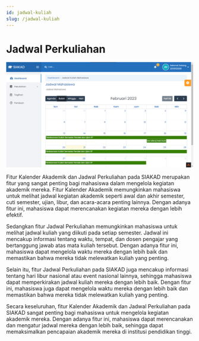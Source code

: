 ```yaml
---
id: jadwal-kuliah
slug: /jadwal-kuliah
---
```


# Jadwal Perkuliahan

![Kalender Akademik](./img/kalender-akademik.png)

Fitur Kalender Akademik dan Jadwal Perkuliahan pada SIAKAD merupakan fitur yang sangat penting bagi mahasiswa dalam mengelola kegiatan akademik mereka. Fitur Kalender Akademik memungkinkan mahasiswa untuk melihat jadwal kegiatan akademik seperti awal dan akhir semester, cuti semester, ujian, libur, dan acara-acara penting lainnya. Dengan adanya fitur ini, mahasiswa dapat merencanakan kegiatan mereka dengan lebih efektif.

Sedangkan fitur Jadwal Perkuliahan memungkinkan mahasiswa untuk melihat jadwal kuliah yang diikuti pada setiap semester. Jadwal ini mencakup informasi tentang waktu, tempat, dan dosen pengajar yang bertanggung jawab atas mata kuliah tersebut. Dengan adanya fitur ini, mahasiswa dapat mengelola waktu mereka dengan lebih baik dan memastikan bahwa mereka tidak melewatkan kuliah yang penting.

Selain itu, fitur Jadwal Perkuliahan pada SIAKAD juga mencakup informasi tentang hari libur nasional atau event nasional lainnya, sehingga mahasiswa dapat memperkirakan jadwal kuliah mereka dengan lebih baik. Dengan fitur ini, mahasiswa juga dapat mengelola waktu mereka dengan lebih baik dan memastikan bahwa mereka tidak melewatkan kuliah yang penting.

Secara keseluruhan, fitur Kalender Akademik dan Jadwal Perkuliahan pada SIAKAD sangat penting bagi mahasiswa untuk mengelola kegiatan akademik mereka. Dengan adanya fitur ini, mahasiswa dapat merencanakan dan mengatur jadwal mereka dengan lebih baik, sehingga dapat memaksimalkan pencapaian akademik mereka di institusi pendidikan tinggi.
